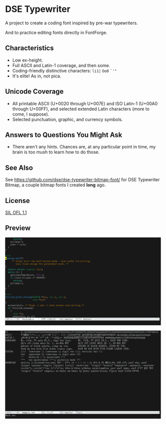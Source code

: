 # DSE Typewriter

A project to create a coding font inspired by pre-war typewriters.

And to practice editing fonts directly in FontForge.

## Characteristics

-   Low ex-height.
-   Full ASCII and Latin-1 coverage, and then some.
-   Coding-friendly distinctive characters: `li1|` `Oo0` `` `'" ``
-   It's elite!  As in, not pica.

## Unicode Coverage

-   All printable ASCII (U+0020 through U+007E) and ISO Latin-1 (U+00A0 through U+00FF),
    and selected extended Latin characters (more to come, I suppose).
-   Selected punctuation, graphic, and currency symbols.

## Answers to Questions You Might Ask

-   There aren't any hints.  Chances are, at any particular point in
    time, my brain is too mush to learn how to do those.

## See Also

See <https://github.com/dse/dse-typewriter-bitmap-font/> for DSE
Typewriter Bitmap, a couple bitmap fonts I created **long** ago.

## License

[SIL OFL 1.1](LICENSE.md)

## Preview

![Coding](images/2020-02-27-coding-2.png)

![Demo](images/2020-02-27-ascii-2.png)
